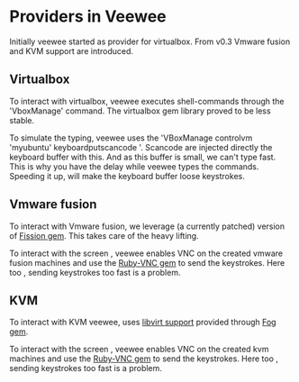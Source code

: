 # Providers in Veewee

Initially veewee started as provider for virtualbox. From v0.3 Vmware fusion and KVM support are introduced.

## Virtualbox

To interact with virtualbox, veewee executes shell-commands through the 'VboxManage' command. The virtualbox gem library proved to be less stable.

To simulate the typing, veewee uses the 'VBoxManage controlvm 'myubuntu' keyboardputscancode <keycode>'.
Scancode are injected directly the keyboard buffer with this. And as this buffer is small, we can't type fast.
This is why you have the delay while veewee types the commands. Speeding it up, will make the keyboard buffer loose keystrokes.

## Vmware fusion

To interact with Vmware fusion, we leverage (a currently patched) version of [Fission gem](https://github.com/thbishop/fission). This takes care of the heavy lifting.

To interact with the screen , veewee enables VNC on the created vmware fusion machines and use the [Ruby-VNC gem](http://code.google.com/p/ruby-vnc/) to send the keystrokes. Here too , sending keystrokes too fast is a problem.

## KVM

To interact  with KVM veewee, uses [libvirt support](http://libvirt.org/ruby/) provided through [Fog gem](http://fog.io).

To interact with the screen , veewee enables VNC on the created kvm machines and use the [Ruby-VNC gem](http://code.google.com/p/ruby-vnc/) to send the keystrokes. Here too , sending keystrokes too fast is a problem.
